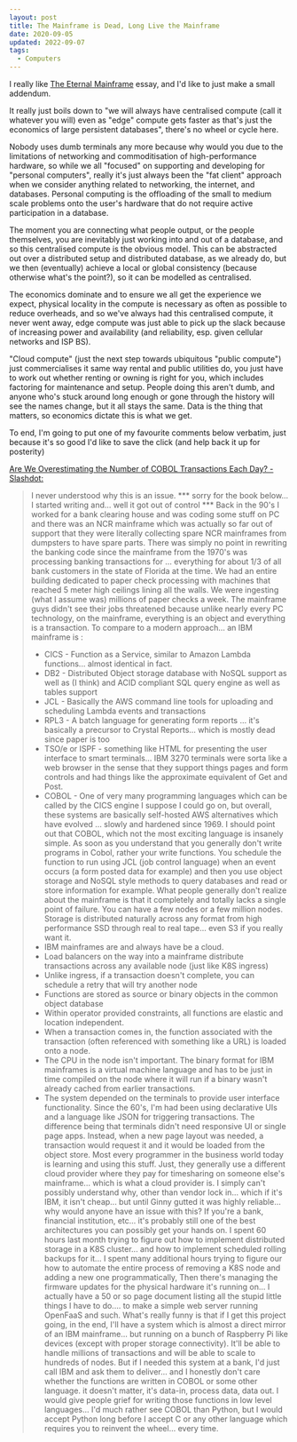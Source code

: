 ```yaml
---
layout: post
title: The Mainframe is Dead, Long Live the Mainframe
date: 2020-09-05
updated: 2022-09-07
tags:
  - Computers
---
```


I really like [The Eternal Mainframe](http://www.winestockwebdesign.com/Essays/Eternal_Mainframe.html) essay, and I'd like to just make a small addendum.

It really just boils down to "we will always have centralised compute (call it whatever you will) even as "edge" compute gets faster as that's just the economics of large persistent databases", there's no wheel or cycle here.

Nobody uses dumb terminals any more because why would you due to the limitations of networking and commoditisation of high-performance hardware, so while we all "focused" on supporting and developing for "personal computers", really it's just always been the "fat client" approach when we consider anything related to networking, the internet, and databases. Personal computing is the offloading of the small to medium scale problems onto the user's hardware that do not require active participation in a database.

The moment you are connecting what people output, or the people themselves, you are inevitably just working into and out of a database, and so this centralised compute is the obvious model. This can be abstracted out over a distributed setup and distributed database, as we already do, but we then (eventually) achieve a local or global consistency (because otherwise what's the point?), so it can be modelled as centralised.

The economics dominate and to ensure we all get the experience we expect, physical locality in the compute is necessary as often as possible to reduce overheads, and so we've always had this centralised compute, it never went away, edge compute was just able to pick up the slack because of increasing power and availability (and reliability, esp. given cellular networks and ISP BS).

"Cloud compute" (just the next step towards ubiquitous "public compute") just commercialises it same way rental and public utilities do, you just have to work out whether renting or owning is right for you, which includes factoring for maintenance and setup. People doing this aren't dumb, and anyone who's stuck around long enough or gone through the history will see the names change, but it all stays the same. Data is the thing that matters, so economics dictate this is what we get.

To end, I'm going to put one of my favourite comments below verbatim, just because it's so good I'd like to save the click (and help back it up for posterity)

[Are We Overestimating the Number of COBOL Transactions Each Day? - Slashdot:](https://developers.slashdot.org/comments.pl?sid=18156250&cid=61014218)

> I never understood why this is an issue.
> *** sorry for the book below... I started writing and... well it got out of control ***
> Back in the 90's I worked for a bank clearing house and was coding some stuff on PC and there was an NCR mainframe which was actually so far out of support that they were literally collecting spare NCR mainframes from dumpsters to have spare parts. There was simply no point in rewriting the banking code since the mainframe from the 1970's was processing banking transactions for … everything for about 1/3 of all bank customers in the state of Florida at the time. We had an entire building dedicated to paper check processing with machines that reached 5 meter high ceilings lining all the walls. We were ingesting (what I assume was) millions of paper checks a week.
> The mainframe guys didn't see their jobs threatened because unlike nearly every PC technology, on the mainframe, everything is an object and everything is a transaction.
> To compare to a modern approach... an IBM mainframe is :
> - CICS - Function as a Service, similar to Amazon Lambda functions... almost identical in fact.
> - DB2 - Distributed Object storage database with NoSQL support as well as (I think) and ACID compliant SQL query engine as well as tables support
> - JCL - Basically the AWS command line tools for uploading and scheduling Lambda events and transactions
> - RPL3 - A batch language for generating form reports … it's basically a precursor to Crystal Reports... which is mostly dead since paper is too
> - TSO/e or ISPF - something like HTML for presenting the user interface to smart terminals... IBM 3270 terminals were sorta like a web browser in the sense that they support things pages and form controls and had things like the approximate equivalent of Get and Post.
> - COBOL - One of very many programming languages which can be called by the CICS engine
> I suppose I could go on, but overall, these systems are basically self-hosted AWS alternatives which have evolved … slowly and hardened since 1969.
> I should point out that COBOL, which not the most exciting language is insanely simple. As soon as you understand that you generally don't write programs in Cobol, rather your write functions. You schedule the function to run using JCL (job control language) when an event occurs (a form posted data for example) and then you use object storage and NoSQL style methods to query databases and read or store information for example.
> What people generally don't realize about the mainframe is that it completely and totally lacks a single point of failure. You can have a few nodes or a few million nodes. Storage is distributed naturally across any format from high performance SSD through real to real tape... even S3 if you really want it.
> - IBM mainframes are and always have be a cloud.
> - Load balancers on the way into a mainframe distribute transactions across any available node (just like K8S ingress)
> - Unlike ingress, if a transaction doesn't complete, you can schedule a retry that will try another node
> - Functions are stored as source or binary objects in the common object database
> - Within operator provided constraints, all functions are elastic and location independent.
> - When a transaction comes in, the function associated with the transaction (often referenced with something like a URL) is loaded onto a node.
> - The CPU in the node isn't important. The binary format for IBM mainframes is a virtual machine language and has to be just in time compiled on the node where it will run if a binary wasn't already cached from earlier transactions.
> - The system depended on the terminals to provide user interface functionality. Since the 60's, I'm had been using declarative UIs and a language like JSON for triggering transactions. The difference being that terminals didn't need responsive UI or single page apps. Instead, when a new page layout was needed, a transaction would request it and it would be loaded from the object store.
> Most every programmer in the business world today is learning and using this stuff. Just, they generally use a different cloud provider where they pay for timesharing on someone else's mainframe... which is what a cloud provider is.
> I simply can't possibly understand why, other than vendor lock in... which if it's IBM, it isn't cheap... but until Ginny gutted it was highly reliable... why would anyone have an issue with this?
> If you're a bank, financial institution, etc... it's probably still one of the best architectures you can possibly get your hands on. I spent 60 hours last month trying to figure out how to implement distributed storage in a K8S cluster... and how to implement scheduled rolling backups for it... I spent many additional hours trying to figure our how to automate the entire process of removing a K8S node and adding a new one programmatically, Then there's managing the firmware updates for the physical hardware it's running on... I actually have a 50 or so page document listing all the stupid little things I have to do.... to make a simple web server running OpenFaaS and such.
> What's really funny is that if I get this project going, in the end, I'll have a system which is almost a direct mirror of an IBM mainframe... but running on a bunch of Raspberry Pi like devices (except with proper storage connectivity). It'll be able to handle millions of transactions and will be able to scale to hundreds of nodes.
> But if I needed this system at a bank, I'd just call IBM and ask them to deliver... and I honestly don't care whether the functions are written in COBOL or some other language. it doesn't matter, it's data-in, process data, data out. I would give people grief for writing those functions in low level languages... I'd much rather see COBOL than Python, but I would accept Python long before I accept C or any other language which requires you to reinvent the wheel... every time.
